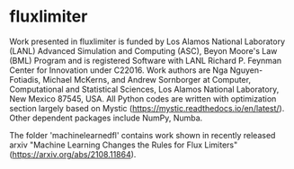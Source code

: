 # fluxlimiter
Work presented in fluxlimiter is funded by Los Alamos National Laboratory (LANL) Advanced Simulation and Computing (ASC), Beyon Moore's Law (BML) Program and is registered Software with LANL Richard P. Feynman Center for Innovation under C22016.   Work authors are Nga Nguyen-Fotiadis, Michael McKerns, and Andrew Sornborger at Computer, Computational and Statistical Sciences, Los Alamos National Laboratory, New Mexico 87545, USA.
All Python codes are written with optimization section largely based on Mystic (https://mystic.readthedocs.io/en/latest/).  Other dependent packages include NumPy, Numba.

The folder 'machinelearnedfl' contains work shown in recently released arxiv "Machine Learning Changes the Rules for Flux Limiters" (https://arxiv.org/abs/2108.11864). 
